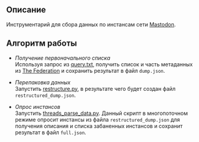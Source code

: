## Описание

Инструментарий для сбора данных по инстансам сети [Mastodon](https://joinmastodon.org/).    

## Алгоритм работы

* _Получение первоначального списка_\
Используя запрос из [query.txt](query.txt), получить список и часть метаданных из [The Federation](https://the-federation.info/graphql) и сохранить результат в файл `dump.json`.

* _Перепаковка данных_\
Запустить [restructure.py](restructure.py), в результате чего будет создан файл `restructured_dump.json`.

* _Опрос инстансов_\
Запустить [threads_parse_data.py](threads_parse_data.py). Данный скрипт в многопоточном режиме опросит инстансы из файла `restructured_dump.json` для получения описания и списка забаненных инстансов и сохранит результат в файл `full.json`.
